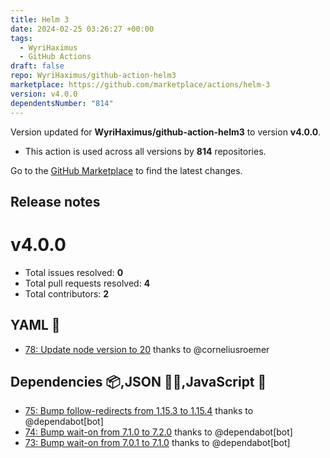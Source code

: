 ```yaml
---
title: Helm 3
date: 2024-02-25 03:26:27 +00:00
tags:
  - WyriHaximus
  - GitHub Actions
draft: false
repo: WyriHaximus/github-action-helm3
marketplace: https://github.com/marketplace/actions/helm-3
version: v4.0.0
dependentsNumber: "814"
---
```



Version updated for **WyriHaximus/github-action-helm3** to version **v4.0.0**.
- This action is used across all versions by **814** repositories.

Go to the [GitHub Marketplace](https://github.com/marketplace/actions/helm-3) to find the latest changes.

## Release notes

v4.0.0
======

- Total issues resolved: **0**
- Total pull requests resolved: **4**
- Total contributors: **2**

YAML 🍄
------

 - [78: Update node version to 20](https://github.com/WyriHaximus/github-action-helm3/pull/78) thanks to @corneliusroemer

Dependencies 📦,JSON 👨‍💼,JavaScript 🦏
------------------------------------

 - [75: Bump follow-redirects from 1.15.3 to 1.15.4](https://github.com/WyriHaximus/github-action-helm3/pull/75) thanks to @dependabot[bot]
 - [74: Bump wait-on from 7.1.0 to 7.2.0](https://github.com/WyriHaximus/github-action-helm3/pull/74) thanks to @dependabot[bot]
 - [73: Bump wait-on from 7.0.1 to 7.1.0](https://github.com/WyriHaximus/github-action-helm3/pull/73) thanks to @dependabot[bot]
